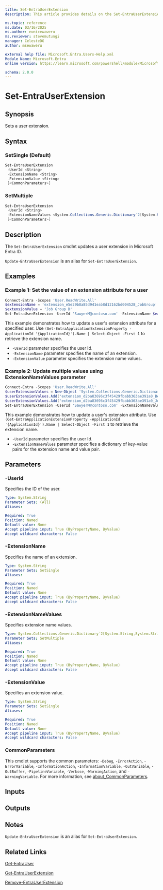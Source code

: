 ```yaml
---
title: Set-EntraUserExtension
description: This article provides details on the Set-EntraUserExtension command.

ms.topic: reference
ms.date: 03/16/2025
ms.author: eunicewaweru
ms.reviewer: stevemutungi
manager: CelesteDG
author: msewaweru

external help file: Microsoft.Entra.Users-Help.xml
Module Name: Microsoft.Entra
online version: https://learn.microsoft.com/powershell/module/Microsoft.Entra/Set-EntraUserExtension

schema: 2.0.0
---
```


# Set-EntraUserExtension

## Synopsis

Sets a user extension.

## Syntax

### SetSingle (Default)

```powershell
Set-EntraUserExtension
 -UserId <String>
 -ExtensionName <String>
 -ExtensionValue <String>
 [<CommonParameters>]
```

### SetMultiple

```powershell
Set-EntraUserExtension
 -UserId <String>
 -ExtensionNameValues <System.Collections.Generic.Dictionary`2[System.String,System.String]>
 [<CommonParameters>]
```

## Description

The `Set-EntraUserExtension` cmdlet updates a user extension in Microsoft Entra ID.

`Update-EntraUserExtension` is an alias for `Set-EntraUserExtension`.

## Examples

### Example 1: Set the value of an extension attribute for a user

```powershell
Connect-Entra -Scopes 'User.ReadWrite.All'
$extensionName = 'extension_e5e29b8a85d941eab8d12162bd004528_JobGroup'
$extensionValue = 'Job Group D'
Set-EntraUserExtension -UserId 'SawyerM@contoso.com' -ExtensionName $extensionName -ExtensionValue $extensionValue
```

This example demonstrates how to update a user's extension attribute for a specified user. Use `(Get-EntraApplicationExtensionProperty -ApplicationId '{ApplicationId}').Name | Select-Object -First 1` to retrieve the extension name.

- `-UserId` parameter specifies the user Id.
- `-ExtensionName` parameter specifies the name of an extension.
- `-ExtensionValue` parameter specifies the extension name values.

### Example 2: Update multiple values using ExtensionNameValues parameter

```powershell
Connect-Entra -Scopes 'User.ReadWrite.All'
$userExtensionValues = New-Object 'System.Collections.Generic.Dictionary[String,String]'
$userExtensionValues.Add("extension_d2ba83696c3f45429fbabb363ae391a0_Benefits", "Pension")
$userExtensionValues.Add("extension_d2ba83696c3f45429fbabb363ae391a0_JobGroup", "D")
Set-EntraUserExtension -UserId 'SawyerM@contoso.com' -ExtensionNameValues $userExtensionValues
```

This example demonstrates how to update a user's extension attribute. Use `(Get-EntraApplicationExtensionProperty -ApplicationId '{ApplicationId}').Name | Select-Object -First 1` to retrieve the extension name.

- `-UserId` parameter specifies the user Id.
- `-ExtensionNameValues` parameter specifies a dictionary of key-value pairs for the extension name and value pair.

## Parameters

### -UserId

Specifies the ID of the user.

```yaml
Type: System.String
Parameter Sets: (All)
Aliases:

Required: True
Position: Named
Default value: None
Accept pipeline input: True (ByPropertyName, ByValue)
Accept wildcard characters: False
```

### -ExtensionName

Specifies the name of an extension.

```yaml
Type: System.String
Parameter Sets: SetSingle
Aliases:

Required: True
Position: Named
Default value: None
Accept pipeline input: True (ByPropertyName, ByValue)
Accept wildcard characters: False
```

### -ExtensionNameValues

Specifies extension name values.

```yaml
Type: System.Collections.Generic.Dictionary`2[System.String,System.String]
Parameter Sets: SetMultiple
Aliases:

Required: True
Position: Named
Default value: None
Accept pipeline input: True (ByPropertyName, ByValue)
Accept wildcard characters: False
```

### -ExtensionValue

Specifies an extension value.

```yaml
Type: System.String
Parameter Sets: SetSingle
Aliases:

Required: True
Position: Named
Default value: None
Accept pipeline input: True (ByPropertyName, ByValue)
Accept wildcard characters: False
```

### CommonParameters

This cmdlet supports the common parameters: `-Debug`, `-ErrorAction`, `-ErrorVariable`, `-InformationAction`, `-InformationVariable`, `-OutVariable`, `-OutBuffer`, `-PipelineVariable`, `-Verbose`, `-WarningAction`, and `-WarningVariable`. For more information, see [about_CommonParameters](https://go.microsoft.com/fwlink/?LinkID=113216).

## Inputs

## Outputs

## Notes

`Update-EntraUserExtension` is an alias for `Set-EntraUserExtension`.

## Related Links

[Get-EntraUser](Get-EntraUser.md)

[Get-EntraUserExtension](Get-EntraUserExtension.md)

[Remove-EntraUserExtension](Remove-EntraUserExtension.md)
